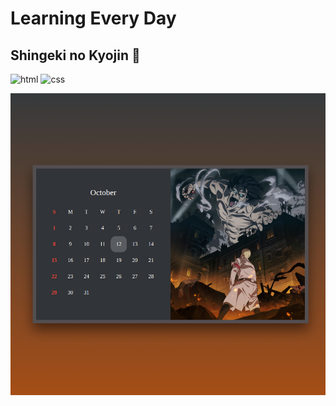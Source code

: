# Learning Every Day

## Shingeki no Kyojin 📅
![html](https://img.shields.io/badge/HTML-orange.svg) ![css](https://img.shields.io/badge/CSS-blue.svg)

![img project](.github/calendar-ui-design.png)